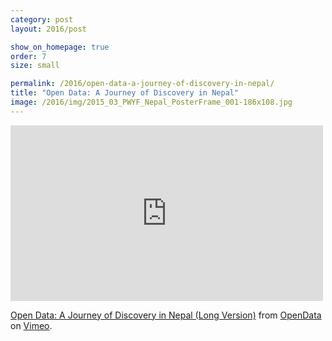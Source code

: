 ```yaml
---
category: post
layout: 2016/post

show_on_homepage: true
order: 7
size: small

permalink: /2016/open-data-a-journey-of-discovery-in-nepal/
title: "Open Data: A Journey of Discovery in Nepal"
image: /2016/img/2015_03_PWYF_Nepal_PosterFrame_001-186x108.jpg
---
```


<iframe src="https://player.vimeo.com/video/129117891" width="500" height="281" frameborder="0" webkitallowfullscreen mozallowfullscreen allowfullscreen></iframe>

[Open Data: A Journey of Discovery in Nepal (Long Version)](https://vimeo.com/129117891) from [OpenData](https://vimeo.com/opendata) on [Vimeo](https://vimeo.com).

